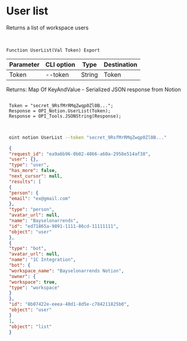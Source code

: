 ﻿---
sidebar_position: 1
---

# User list
 Returns a list of workspace users


<br/>


`Function UserList(Val Token) Export`

 | Parameter | CLI option | Type | Destination |
 |-|-|-|-|
 | Token | --token | String | Token |

 
 Returns: Map Of KeyAndValue - Serialized JSON response from Notion





```bsl title="Code example"
 
 Token = "secret_9RsfMrRMqZwqp0Zl0B...";
 Response = OPI_Notion.UserList(Token);
 Response = OPI_Tools.JSONString(Response);
 
```
	


```sh title="CLI command example"
 
 oint notion UserList --token "secret_9RsfMrRMqZwqp0Zl0B..."

```

```json title="Result"
 {
 "request_id": "ea9a6b96-0b02-4866-a60a-2958e514af38",
 "user": {},
 "type": "user",
 "has_more": false,
 "next_cursor": null,
 "results": [
 {
 "person": {
 "email": "ex@gmail.com"
 },
 "type": "person",
 "avatar_url": null,
 "name": "Bayselonarrends",
 "id": "ed71865a-9891-1111-86cd-11111111",
 "object": "user"
 },
 {
 "type": "bot",
 "avatar_url": null,
 "name": "1C Integration",
 "bot": {
 "workspace_name": "Bayselonarrends Notion",
 "owner": {
 "workspace": true,
 "type": "workspace"
 }
 },
 "id": "8b07422e-eeea-40d1-8d5e-c784211825b0",
 "object": "user"
 }
 ],
 "object": "list"
 }
```
